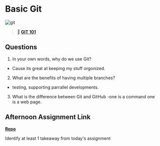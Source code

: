 # Basic Git

![git](https://git-scm.com/images/branching-illustration@2x.png)

> **📖 [GIT 101](https://codeworksacademy.com/fs-student-guide/resources/wk1/01-GIT)**

## Questions

1. In your own words, why do we use Git?
  - Cause its great at keeping my stuff orgonized.

2. What are the benefits of having multiple branches?
- testing, supporting parrallel developments.

3. What is the difference between Git and GitHub
  -one is a command one is a web page.

## Afternoon Assignment Link

**[Repo](https://github.com/wstippetts/coolsite)**

Identify at least 1 takeaway from today's assignment
